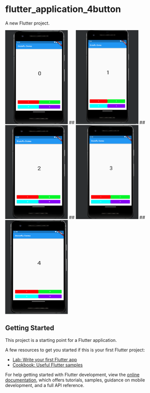# flutter_application_4button

A new Flutter project.


<img src='picture/zero.png' width='200px' height='300px'>
##
<img src='picture/one.png' width='200px' height='300px'>
##
<img src='picture/two.png' width='200px' height='300px'>
##
<img src='picture/three.png' width='200px' height='300px'>
##
<img src='picture/four.png' width='200px' height='300px'>



## Getting Started

This project is a starting point for a Flutter application.

A few resources to get you started if this is your first Flutter project:

- [Lab: Write your first Flutter app](https://docs.flutter.dev/get-started/codelab)
- [Cookbook: Useful Flutter samples](https://docs.flutter.dev/cookbook)

For help getting started with Flutter development, view the
[online documentation](https://docs.flutter.dev/), which offers tutorials,
samples, guidance on mobile development, and a full API reference.
